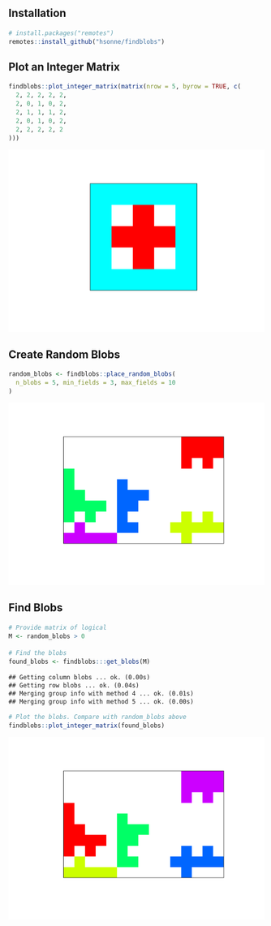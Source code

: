 Installation
------------

``` r
# install.packages("remotes")
remotes::install_github("hsonne/findblobs")
```

Plot an Integer Matrix
----------------------

``` r
findblobs::plot_integer_matrix(matrix(nrow = 5, byrow = TRUE, c(
  2, 2, 2, 2, 2,
  2, 0, 1, 0, 2,
  2, 1, 1, 1, 2,
  2, 0, 1, 0, 2,
  2, 2, 2, 2, 2
)))
```

![](README_files/figure-markdown_github/unnamed-chunk-2-1.png)

Create Random Blobs
-------------------

``` r
random_blobs <- findblobs::place_random_blobs(
  n_blobs = 5, min_fields = 3, max_fields = 10
)
```

![](README_files/figure-markdown_github/unnamed-chunk-3-1.png)

Find Blobs
----------

``` r
# Provide matrix of logical
M <- random_blobs > 0

# Find the blobs
found_blobs <- findblobs:::get_blobs(M)
```

    ## Getting column blobs ... ok. (0.00s) 
    ## Getting row blobs ... ok. (0.04s) 
    ## Merging group info with method 4 ... ok. (0.01s) 
    ## Merging group info with method 5 ... ok. (0.00s)

``` r
# Plot the blobs. Compare with random_blobs above
findblobs::plot_integer_matrix(found_blobs)
```

![](README_files/figure-markdown_github/unnamed-chunk-4-1.png)
